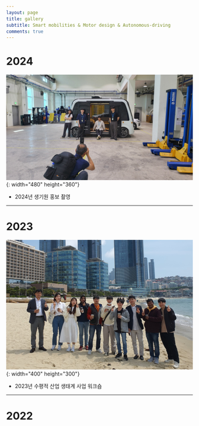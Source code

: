 ```yaml
---
layout: page
title: gallery
subtitle: Smart mobilities & Motor design & Autonomous-driving
comments: true
---
```


# 2024
![labpic](https://github.com/hrchalab/hrchalab.github.io/blob/master/assets/img/20240529_102603.jpg?raw=true){: width="480" height="360"}
- 2024년 생기원 홍보 촬영

---

# 2023
![labpic](https://github.com/hrchalab/hrchalab.github.io/blob/master/assets/img/Aboutus.jpg?raw=true){: width="400" height="300"}
- 2023년 수평적 산업 생태계 사업 워크숍

---

# 2022


